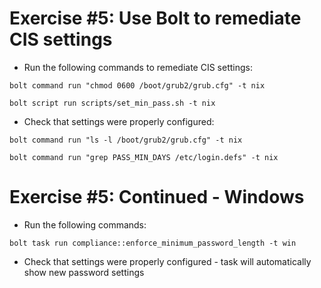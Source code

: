 # Exercise #5: Use Bolt to remediate CIS settings

 - Run the following commands to remediate CIS settings:


`bolt command run "chmod 0600 /boot/grub2/grub.cfg" -t nix`


`bolt script run scripts/set_min_pass.sh -t nix`

 
 - Check that settings were properly configured:
 
 `bolt command run "ls -l /boot/grub2/grub.cfg" -t nix`
 
 `bolt command run "grep PASS_MIN_DAYS /etc/login.defs" -t nix`


# Exercise #5: Continued - Windows

 - Run the following commands:
 
 `bolt task run compliance::enforce_minimum_password_length -t win`
 
 
- Check that settings were properly configured - task will automatically show new password settings
 

